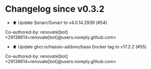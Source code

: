 # Changelog since v0.3.2
- ⬆️ Update Sonarr/Sonarr to v4.0.14.2939 (#54)

Co-authored-by: renovate[bot] <29139614+renovate[bot]@users.noreply.github.com> 
- ⬆️ Update ghcr.io/hassio-addons/base Docker tag to v17.2.2 (#55)

Co-authored-by: renovate[bot] <29139614+renovate[bot]@users.noreply.github.com> 
